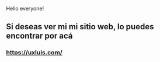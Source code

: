 Hello everyone!

## Si deseas ver mi mi sitio web, lo puedes encontrar por acá
### https://uxluis.com/
